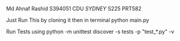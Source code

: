 Md Ahnaf Rashid S394051 CDU _SYDNEY_ S225 PRT582 

Just Run This by cloning it then in terminal python main.py

Run Tests using python -m unittest discover -s tests -p "test_*.py" -v 

